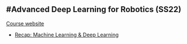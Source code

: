 #Advanced Deep Learning for Robotics (SS22)
---
[Course website](https://bbaeuml.github.io/tum-adlr/adlr/index.html)
* [Recap: Machine Learning & Deep Learning](https://hip-fin-125.notion.site/Advanced-Deep-Learning-for-Robotics-Recap-Machine-Learning-Deep-Learning-b76c953fecde480087fc34732a8d6777)